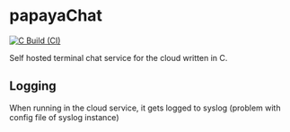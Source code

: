 # papayaChat

[![C Build (CI)](https://github.com/erodrigufer/papayaChat/actions/workflows/c_build.yml/badge.svg)](https://github.com/erodrigufer/papayaChat/actions/workflows/c_build.yml)

Self hosted terminal chat service for the cloud written in C.

## Logging

When running in the cloud service, it gets logged to syslog (problem with config file of syslog instance)
